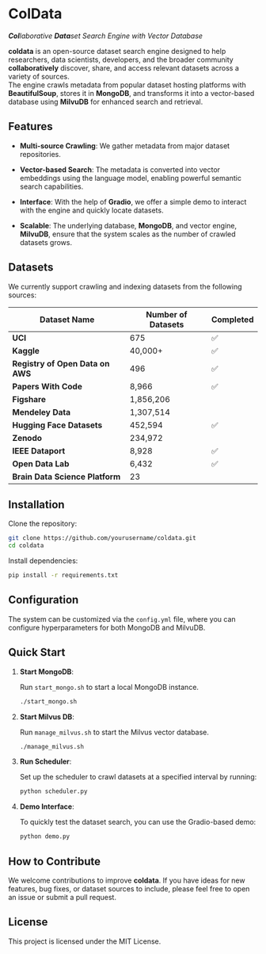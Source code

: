 # ColData
_**Col**laborative **Data**set Search Engine with Vector Database_

**coldata** is an open-source dataset search engine designed to help researchers, data scientists, developers, and the broader community **collaboratively** discover, share, and access relevant datasets across a variety of sources.  
The engine crawls metadata from popular dataset hosting platforms with **BeautifulSoup**, stores it in **MongoDB**, and transforms it into a vector-based database using **MilvuDB** for enhanced search and retrieval.


## Features

- **Multi-source Crawling**: We gather metadata from major dataset repositories.
  
- **Vector-based Search**: The metadata is converted into vector embeddings using the language model, enabling powerful semantic search capabilities.

- **Interface**: With the help of **Gradio**, we offer a simple demo to interact with the engine and quickly locate datasets.

- **Scalable**: The underlying database, **MongoDB**, and vector engine, **MilvuDB**, ensure that the system scales as the number of crawled datasets grows.

## Datasets

We currently support crawling and indexing datasets from the following sources:

| Dataset Name                          | Number of Datasets    | Completed  |
|---------------------------------------|-----------------------|------------|
| **UCI**                               | 675                   | ✅         |
| **Kaggle**                            | 40,000+               | ✅         |
| **Registry of Open Data on AWS**      | 496                   | ✅         |
| **Papers With Code**                  | 8,966                 | ✅         |
| **Figshare**                          | 1,856,206             |            |
| **Mendeley Data**                     | 1,307,514             |            |
| **Hugging Face Datasets**             | 452,594               | ✅        |
| **Zenodo**                            | 234,972               |            |
| **IEEE Dataport**                     | 8,928                 |  ✅        |
| **Open Data Lab**                     | 6,432                 |  ✅        |
| **Brain Data Science Platform**                     | 23                 |          |


## Installation

Clone the repository:

```bash
git clone https://github.com/yourusername/coldata.git
cd coldata
```

Install dependencies:

```bash
pip install -r requirements.txt
```


## Configuration

The system can be customized via the `config.yml` file, where you can configure hyperparameters for both MongoDB and MilvuDB.


## Quick Start

1. **Start MongoDB**: 

   Run `start_mongo.sh` to start a local MongoDB instance.

   ```bash
   ./start_mongo.sh
   ```

2. **Start Milvus DB**:

   Run `manage_milvus.sh` to start the Milvus vector database.

   ```bash
   ./manage_milvus.sh
   ```

3. **Run Scheduler**: 

   Set up the scheduler to crawl datasets at a specified interval by running:

   ```bash
   python scheduler.py
   ```

4. **Demo Interface**: 

   To quickly test the dataset search, you can use the Gradio-based demo:

   ```bash
   python demo.py
   ```
   
## How to Contribute

We welcome contributions to improve **coldata**. If you have ideas for new features, bug fixes, or dataset sources to include, please feel free to open an issue or submit a pull request.


## License

This project is licensed under the MIT License.
